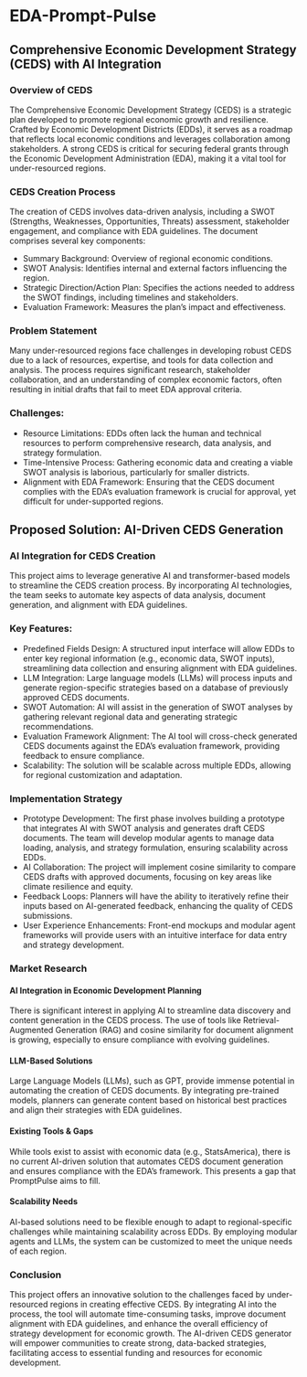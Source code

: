# EDA-Prompt-Pulse

## Comprehensive Economic Development Strategy (CEDS) with AI Integration

### Overview of CEDS
The Comprehensive Economic Development Strategy (CEDS) is a strategic plan developed to promote regional economic growth and resilience. Crafted by Economic Development Districts (EDDs), it serves as a roadmap that reflects local economic conditions and leverages collaboration among stakeholders. A strong CEDS is critical for securing federal grants through the Economic Development Administration (EDA), making it a vital tool for under-resourced regions.

### CEDS Creation Process
The creation of CEDS involves data-driven analysis, including a SWOT (Strengths, Weaknesses, Opportunities, Threats) assessment, stakeholder engagement, and compliance with EDA guidelines. The document comprises several key components:

- Summary Background: Overview of regional economic conditions.
- SWOT Analysis: Identifies internal and external factors influencing the region.
- Strategic Direction/Action Plan: Specifies the actions needed to address the SWOT findings, including timelines and stakeholders.
- Evaluation Framework: Measures the plan’s impact and effectiveness.

### Problem Statement
Many under-resourced regions face challenges in developing robust CEDS due to a lack of resources, expertise, and tools for data collection and analysis. The process requires significant research, stakeholder collaboration, and an understanding of complex economic factors, often resulting in initial drafts that fail to meet EDA approval criteria.

### Challenges:
- Resource Limitations: EDDs often lack the human and technical resources to perform comprehensive research, data analysis, and strategy formulation.
- Time-Intensive Process: Gathering economic data and creating a viable SWOT analysis is laborious, particularly for smaller districts.
- Alignment with EDA Framework: Ensuring that the CEDS document complies with the EDA’s evaluation framework is crucial for approval, yet difficult for under-supported regions.

## Proposed Solution: AI-Driven CEDS Generation

### AI Integration for CEDS Creation
This project aims to leverage generative AI and transformer-based models to streamline the CEDS creation process. By incorporating AI technologies, the team seeks to automate key aspects of data analysis, document generation, and alignment with EDA guidelines.

### Key Features:
- Predefined Fields Design: A structured input interface will allow EDDs to enter key regional information (e.g., economic data, SWOT inputs), streamlining data collection and ensuring alignment with EDA guidelines.
- LLM Integration: Large language models (LLMs) will process inputs and generate region-specific strategies based on a database of previously approved CEDS documents.
- SWOT Automation: AI will assist in the generation of SWOT analyses by gathering relevant regional data and generating strategic recommendations.
- Evaluation Framework Alignment: The AI tool will cross-check generated CEDS documents against the EDA’s evaluation framework, providing feedback to ensure compliance.
- Scalability: The solution will be scalable across multiple EDDs, allowing for regional customization and adaptation.

### Implementation Strategy
- Prototype Development: The first phase involves building a prototype that integrates AI with SWOT analysis and generates draft CEDS documents. The team will develop modular agents to manage data loading, analysis, and strategy formulation, ensuring scalability across EDDs.
- AI Collaboration: The project will implement cosine similarity to compare CEDS drafts with approved documents, focusing on key areas like climate resilience and equity.
- Feedback Loops: Planners will have the ability to iteratively refine their inputs based on AI-generated feedback, enhancing the quality of CEDS submissions.
- User Experience Enhancements: Front-end mockups and modular agent frameworks will provide users with an intuitive interface for data entry and strategy development.

### Market Research

#### AI Integration in Economic Development Planning
There is significant interest in applying AI to streamline data discovery and content generation in the CEDS process. The use of tools like Retrieval-Augmented Generation (RAG) and cosine similarity for document alignment is growing, especially to ensure compliance with evolving guidelines​.

#### LLM-Based Solutions
Large Language Models (LLMs), such as GPT, provide immense potential in automating the creation of CEDS documents. By integrating pre-trained models, planners can generate content based on historical best practices and align their strategies with EDA guidelines​.

#### Existing Tools & Gaps
While tools exist to assist with economic data (e.g., StatsAmerica), there is no current AI-driven solution that automates CEDS document generation and ensures compliance with the EDA’s framework. This presents a gap that PromptPulse aims to fill​.

#### Scalability Needs
AI-based solutions need to be flexible enough to adapt to regional-specific challenges while maintaining scalability across EDDs. By employing modular agents and LLMs, the system can be customized to meet the unique needs of each region​.

### Conclusion
This project offers an innovative solution to the challenges faced by under-resourced regions in creating effective CEDS. By integrating AI into the process, the tool will automate time-consuming tasks, improve document alignment with EDA guidelines, and enhance the overall efficiency of strategy development for economic growth. The AI-driven CEDS generator will empower communities to create strong, data-backed strategies, facilitating access to essential funding and resources for economic development.
